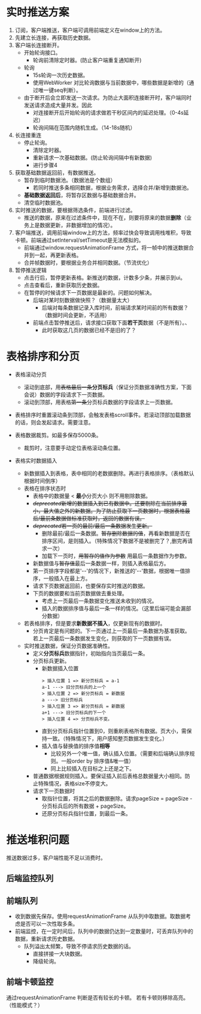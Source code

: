 # 实时推送方案
1. 订阅，客户端推送，客户端可调用前端定义在window上的方法。
2. 先建立长连接，再获取历史数据。
3. 客户端长连接断开。
    * 开始轮询接口。
        * 轮询前清除定时器。(防止客户端重复通知断开)
    * 轮询
        * 15s轮询一次历史数据。
        * 使用WebWorker 对比轮询数据与当前数据中，哪些数据是新增的（通过唯一键seq判断）。
    * 由于断开后会立即发送一次请求。为防止大面积连接断开时，客户端同时发送请求造成大量并发。因此
        * 对连接断开后开始轮询的请求做若干秒区间内的延迟处理。（0-4s延迟）
        * 轮询间隔在范围内随机生成。（14-18s随机）
4. 长连接重连
    * 停止轮询。
        * 清除定时器。
        * 重新请求一次基础数据。(防止轮询间隔中有新数据)
        * 进行步骤4
5. 获取基础数据返回前，有数据推送。
    * 暂存到临时数据池。（数据池是个数组）
        * 若同时推送多条相同数据，根据业务需求，选择合并/新增到数据池。
    * **基础数据返回后**，将暂存区数据与基础数据合并。
    * 清空临时数据池。
6. 实时推送的数据，要根据筛选条件，前端进行过滤。
    * 推送的数据，原来在过滤条件中，现在不在，则要将原来的数据**删除**（业务上是数据更新，非数据增加的情况）。
7. 客户端推送，调用前端window上的方法，频率过快会导致调用栈堆积，导致卡顿。前端通过setInterval/setTimeout是无法模拟的。
    * 前端通过window.requestAnimationFrame 方式，将一帧中的推送数据合并到一起，再更新表格。
    * 合并帧数据时，要根据业务合并相同数据。（节流优化）
8. 暂停推送逻辑
    * 点击行后，暂停更新表格。新推送的数据，计数多少条，并展示到ui。
    * 点击查看后，重新获取历史数据。
    * 在暂停的时候请求下一页数据是最新的。问题如何解决。
        * 后端对某时刻数据做快照？（数据量太大）
            * 后端对每条数据记录入库时间，前端请求某时间前的所有数据？（数据时间会更新，不适用）
        * 前端点击暂停推送后，请求接口获取下面**若干页**数据（不是所有）。、
            * 此时获取这几页的数据已经不是旧的了？

# 表格排序和分页
* 表格滚动分页
    * 滚动到底部，用~~表格最后一条~~**分页标兵**（保证分页数据准确性方案，下面会说）数据的字段请求下一页数据。
    * 滚动到顶部，用表格~~第一条~~分页标兵数据的字段请求上一页数据。
* 表格排序时重置滚动条到顶部，会触发表格scroll事件。若滚动顶部加载数据的话，则会发起请求。需要注意。
   
* 表格数据裁剪。如最多保存5000条。
    * 裁剪时，注意要手动定位表格滚动条位置。
* 表格实时数据插入
    * 新数据插入到表格，表中相同的老数据删除。再进行表格排序。（表格默认根据时间倒序）
    * 表格在排序状态时
        * 表格中的数据量 < **最小**分页大小 则不用剔除数据。
        * ~~*deprecated*新增的数据插入到已有数据中。还要剔除在当前排序最小，最大值之外的新数据。为了防止获取下一页数据时，根据表格最后/最前条数据做标准获取时，返回的数据有误。~~
        * ~~*deprecated*若一页的最前/最后一条数据发生更新。~~
            * 删除最前/最后一条数据。~~暂存删除数据的值~~，再看新数据是否在排序区间，是则插入。（特殊情况下数据不是被删完了？,删完再请求一次）
            * 加载下一页时，~~用暂存的值作为参数~~ 用最后一条数据作为参数。
        * 新数据值与~~暂存值~~最后一条数据一样，则插入表格最后方。
        * 第一页排序字段都是'--'的情况下，新推送的'--'数据，根据唯一值排序，一般插入在最上方。
        * 请求下页数据返回前，也要保存实时推送的数据。
        * 下页的数据要和当前页数据做去重处理。
            * 考虑上一页最后一条数据变化推送未收到的情况。
            * 插入的数据排序值与最后一条一样的情况。（这里后端可能会漏部分数据）
    * 若表格排序，但是要求**新数据不插入**，仅更新现有的数据时。
        * 分页肯定是有问题的。下一页通过上一页最后一条数据为基准获取。若上一页最后一条数据发生变化，则获取的下一页数据有误。
    * 实时推送数据，保证分页数据准确性。
        * 定义**分页标兵**数据指针，初始指向当页最后一条。
        * 分页标兵更新。
            *  新数据插入位置
                 ``` 
                > 插入位置 1 => 新分页标兵 = a-1
                a-1 ---> 旧分页标兵的上一个
                > 插入位置 2 => 新分页标兵 = 新数据
                a ---> 旧分页标兵
                > 插入位置 3 => 新分页标兵 = 新数据
                a+1 ---> 旧分页标兵的下一个
                > 插入位置 4 => 分页标兵不变。
                ```
            * 直到分页标兵指针位置到0，则重刷表格所有数据。页大小，需保持一致。（特殊情况下，用户感知整页数据发生变化。）
            * 插入值与替换值的排序值**相等**
                * 比较另外一个唯一值，确认插入位置。（需要和后端确认排序规则。一般order by 排序值&唯一值）
                * 同上比较插入在目标之上还是之下。
        * 普通数据根据规则插入。要保证插入前后表格总数据量大小相同。防止特殊情况，表格size不停变大。
        * 请求下一页数据时
            * 取指针位置，将其之后的数据删除。请求pageSize = pageSize - 分页标兵后的所有数据 + pageSize。
            * 还原分页标兵指针位置，到最后一条。

# 推送堆积问题
推送数据过多，客户端性能不足以消费时。
## 后端监控队列
## 前端队列
* 收到数据先保存。使用requestAnimationFrame 从队列中取数据。取数据考虑是否可以一次性取多条。
* 前端监控，在一定时间后，队列中的数据仍达到一定数量时，可丢弃队列中的数据，重新请求历史数据。
    * 队列溢出太频繁，导致不停请求历史数据的话。
        * 直接拼接一大块数据。
        * 降级轮询。
## 前端卡顿监控
通过requestAnimationFrame 判断是否有较长的卡顿。
若有卡顿则移除高亮。（性能模式？）

